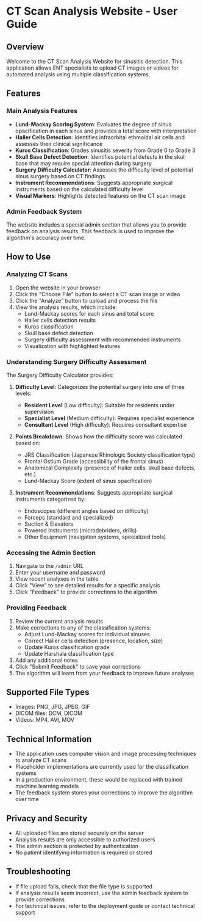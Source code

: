 # CT Scan Analysis Website - User Guide

## Overview

Welcome to the CT Scan Analysis Website for sinusitis detection. This application allows ENT specialists to upload CT images or videos for automated analysis using multiple classification systems.

## Features

### Main Analysis Features

- **Lund-Mackay Scoring System**: Evaluates the degree of sinus opacification in each sinus and provides a total score with interpretation
- **Haller Cells Detection**: Identifies infraorbital ethmoidal air cells and assesses their clinical significance
- **Kuros Classification**: Grades sinusitis severity from Grade 0 to Grade 3
- **Skull Base Defect Detection**: Identifies potential defects in the skull base that may require special attention during surgery
- **Surgery Difficulty Calculator**: Assesses the difficulty level of potential sinus surgery based on CT findings
- **Instrument Recommendations**: Suggests appropriate surgical instruments based on the calculated difficulty level
- **Visual Markers**: Highlights detected features on the CT scan image

### Admin Feedback System

The website includes a special admin section that allows you to provide feedback on analysis results. This feedback is used to improve the algorithm's accuracy over time.

## How to Use

### Analyzing CT Scans

1. Open the website in your browser
2. Click the "Choose File" button to select a CT scan image or video
3. Click the "Analyze" button to upload and process the file
4. View the analysis results, which include:
   - Lund-Mackay scores for each sinus and total score
   - Haller cells detection results
   - Kuros classification
   - Skull base defect detection
   - Surgery difficulty assessment with recommended instruments
   - Visualization with highlighted features

### Understanding Surgery Difficulty Assessment

The Surgery Difficulty Calculator provides:

1. **Difficulty Level**: Categorizes the potential surgery into one of three levels:
   - **Resident Level** (Low difficulty): Suitable for residents under supervision
   - **Specialist Level** (Medium difficulty): Requires specialist experience
   - **Consultant Level** (High difficulty): Requires consultant expertise

2. **Points Breakdown**: Shows how the difficulty score was calculated based on:
   - JRS Classification (Japanese Rhinologic Society classification type)
   - Frontal Ostium Grade (accessibility of the frontal sinus)
   - Anatomical Complexity (presence of Haller cells, skull base defects, etc.)
   - Lund-Mackay Score (extent of sinus opacification)

3. **Instrument Recommendations**: Suggests appropriate surgical instruments categorized by:
   - Endoscopes (different angles based on difficulty)
   - Forceps (standard and specialized)
   - Suction & Elevators
   - Powered Instruments (microdebriders, drills)
   - Other Equipment (navigation systems, specialized tools)

### Accessing the Admin Section

1. Navigate to the `/admin` URL
2. Enter your username and password
3. View recent analyses in the table
4. Click "View" to see detailed results for a specific analysis
5. Click "Feedback" to provide corrections to the algorithm

### Providing Feedback

1. Review the current analysis results
2. Make corrections to any of the classification systems:
   - Adjust Lund-Mackay scores for individual sinuses
   - Correct Haller cells detection (presence, location, size)
   - Update Kuros classification grade
   - Update Harshala classification type
3. Add any additional notes
4. Click "Submit Feedback" to save your corrections
5. The algorithm will learn from your feedback to improve future analyses

## Supported File Types

- Images: PNG, JPG, JPEG, GIF
- DICOM files: DCM, DICOM
- Videos: MP4, AVI, MOV

## Technical Information

- The application uses computer vision and image processing techniques to analyze CT scans
- Placeholder implementations are currently used for the classification systems
- In a production environment, these would be replaced with trained machine learning models
- The feedback system stores your corrections to improve the algorithm over time

## Privacy and Security

- All uploaded files are stored securely on the server
- Analysis results are only accessible to authorized users
- The admin section is protected by authentication
- No patient identifying information is required or stored

## Troubleshooting

- If file upload fails, check that the file type is supported
- If analysis results seem incorrect, use the admin feedback system to provide corrections
- For technical issues, refer to the deployment guide or contact technical support
